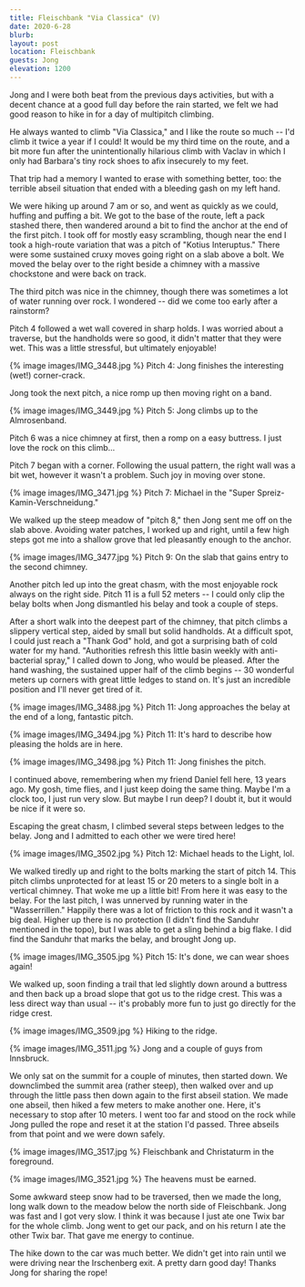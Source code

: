 ```yaml
---
title: Fleischbank "Via Classica" (V)
date: 2020-6-28
blurb: 
layout: post
location: Fleischbank 
guests: Jong
elevation: 1200
---
```


Jong and I were both beat from the previous days activities, but with a decent
chance at a good full day before the rain started, we felt we had good reason
to hike in for a day of multipitch climbing.

He always wanted to climb "Via Classica," and I like the route so much -- I'd
climb it twice a year if I could! It would be my third time on the route,
and a bit more fun after the unintentionally hilarious climb with Vaclav in
which I only had Barbara's tiny rock shoes to afix insecurely to my
feet.

That trip had a memory I wanted to erase with something better, too: the 
terrible abseil situation that ended with a bleeding gash on my left hand.

We were hiking up around 7 am or so, and went as quickly as we could,
huffing and puffing a bit. We got to the base of the route, left a pack
stashed there, then wandered around a bit to find the anchor at the end of the first pitch.
I took off for mostly easy scrambling, though near the end I took
a high-route variation that was a pitch of "Kotius Interuptus."
There were some sustained cruxy moves going right on a slab
above a bolt. We moved the belay over to the right beside a
chimney with a massive chockstone and were back on track.

The third pitch was nice in the chimney, though there was sometimes a lot
of water running over rock. I wondered -- did we come too early after
a rainstorm?

Pitch 4 followed a wet wall covered in sharp holds. I was worried about a
traverse, but the handholds were so good, it didn't matter that they were wet.
This was a little stressful, but ultimately enjoyable!

{% image images/IMG_3448.jpg %}
Pitch 4: Jong finishes the interesting (wet!) corner-crack.

Jong took the next pitch, a nice romp up then moving right on a band.

{% image images/IMG_3449.jpg %}
Pitch 5: Jong climbs up to the Almrosenband.

Pitch 6 was a nice chimney at first, then a romp on a easy buttress. I just love the
rock on this climb...

Pitch 7 began with a corner. Following the usual pattern, the right wall was a bit
wet, however it wasn't a problem. Such joy in moving over stone.

{% image images/IMG_3471.jpg %}
Pitch 7: Michael in the "Super Spreiz-Kamin-Verschneidung."

We walked up the steep meadow of "pitch 8," then Jong sent me off on the slab above.
Avoiding water patches, I worked up and right, until a few high steps got me
into a shallow grove that led pleasantly enough to the anchor.

{% image images/IMG_3477.jpg %}
Pitch 9: On the slab that gains entry to the second chimney.

Another pitch led up into the great chasm, with the most enjoyable rock always on
the right side. Pitch 11 is a full 52 meters -- I could only clip the belay bolts
when Jong dismantled his belay and took a couple of steps. 

After a short walk into the deepest part of the chimney, that pitch climbs a slippery
vertical step, aided by small but solid handholds. At a difficult spot, I could
just reach a "Thank God" hold, and got a surprising bath of cold water for my hand.
"Authorities refresh this little basin weekly with anti-bacterial spray," I called
down to Jong, who would be pleased. After the hand washing, the sustained upper half
of the climb begins -- 30 wonderful meters up corners with great little ledges to
stand on. It's just an incredible position and I'll never get tired of it.

{% image images/IMG_3488.jpg %}
Pitch 11: Jong approaches the belay at the end of a long, fantastic pitch.

{% image images/IMG_3494.jpg %}
Pitch 11: It's hard to describe how pleasing the holds are in here.

{% image images/IMG_3498.jpg %}
Pitch 11: Jong finishes the pitch.

I continued above, remembering when my friend Daniel fell here, 13 years ago. My
gosh, time flies, and I just keep doing the same thing. Maybe I'm a clock too, I just
run very slow. But maybe I run deep? I doubt it, but it would be nice if it were so.

Escaping the great chasm, I climbed several steps between ledges to the belay. Jong
and I admitted to each other we were tired here!

{% image images/IMG_3502.jpg %}
Pitch 12: Michael heads to the Light, lol.

We walked tiredly up and right to the bolts marking the start of pitch 14. This pitch
climbs unprotected for at least 15 or 20 meters to a single bolt in a vertical chimney.
That woke me up a little bit! From here it was easy to the belay. For the last pitch,
I was unnerved by running water in the "Wasserrillen." Happily there was a lot of
friction to this rock and it wasn't a big deal. Higher up there is no protection
(I didn't find the Sanduhr mentioned in the topo), but I was able to get a sling
behind a big flake. I did find the Sanduhr that marks the belay, and brought Jong
up.

{% image images/IMG_3505.jpg %}
Pitch 15: It's done, we can wear shoes again!

We walked up, soon finding a trail that led slightly down around a buttress and then
back up a broad slope that got us to the ridge crest. This was a less direct way than
usual -- it's probably more fun to just go directly for the ridge crest.

{% image images/IMG_3509.jpg %}
Hiking to the ridge.

{% image images/IMG_3511.jpg %}
Jong and a couple of guys from Innsbruck.

We only sat on the summit for a couple of minutes, then started down. We downclimbed
the summit area (rather steep), then walked over and up through the little pass then
down again to the first abseil station. We made one abseil, then hiked a few meters
to make another one. Here, it's necessary to stop after 10 meters. I went too far
and stood on the rock while Jong pulled the rope and reset it at the station I'd
passed. Three abseils from that point and we were down safely.

{% image images/IMG_3517.jpg %}
Fleischbank and Christaturm in the foreground.

{% image images/IMG_3521.jpg %}
The heavens must be earned.

Some awkward steep snow had to be traversed, then we made the long, long walk down
to the meadow below the north side of Fleischbank. Jong was fast and I got very slow.
I think it was because I just ate one Twix bar for the whole climb. Jong went to get
our pack, and on his return I ate the other Twix bar. That gave me energy to continue.

The hike down to the car was much better. We didn't get into rain until we were
driving near the Irschenberg exit. A pretty darn good day! Thanks Jong for sharing the
rope!
